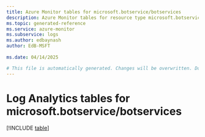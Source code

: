 ```yaml
---
title: Azure Monitor tables for microsoft.botservice/botservices
description: Azure Monitor tables for resource type microsoft.botservice/botservices
ms.topic: generated-reference
ms.service: azure-monitor
ms.subservice: logs
ms.author: edbaynash
author: EdB-MSFT
   
ms.date: 04/14/2025

# This file is automatically generated. Changes will be overwritten. Do not change this file directly.
---
```


# Log Analytics tables for microsoft.botservice/botservices  

[!INCLUDE [table](~/reusable-content/ce-skilling/azure/includes/azure-monitor/reference/tables/microsoft-botservice_botservices-include.md)]

